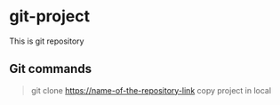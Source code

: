 # git-project
This is git repository
## Git commands
>git clone <https://name-of-the-repository-link>
>copy project in local
